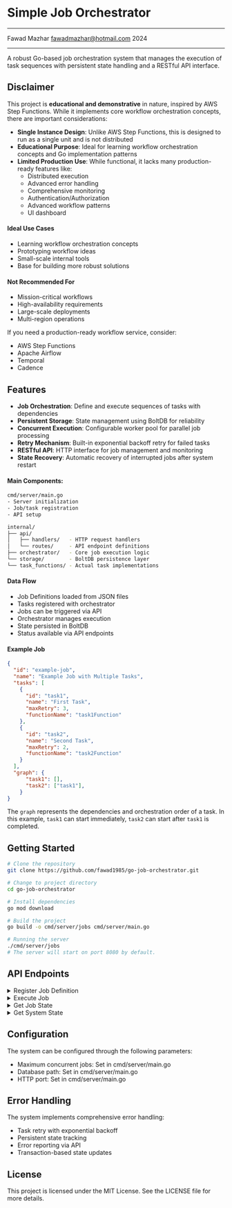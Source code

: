 # Simple Job Orchestrator
---

Fawad Mazhar <fawadmazhar@hotmail.com> 2024

---
A robust Go-based job orchestration system that manages the execution of task sequences with persistent state handling and a RESTful API interface.

## Disclaimer

This project is **educational and demonstrative** in nature, inspired by AWS Step Functions. While it implements core workflow orchestration concepts, there are important considerations:

- **Single Instance Design**: Unlike AWS Step Functions, this is designed to run as a single unit and is not distributed
- **Educational Purpose**: Ideal for learning workflow orchestration concepts and Go implementation patterns
- **Limited Production Use**: While functional, it lacks many production-ready features like:
  - Distributed execution
  - Advanced error handling
  - Comprehensive monitoring
  - Authentication/Authorization
  - Advanced workflow patterns
  - UI dashboard

#### Ideal Use Cases
- Learning workflow orchestration concepts
- Prototyping workflow ideas
- Small-scale internal tools
- Base for building more robust solutions

#### Not Recommended For
- Mission-critical workflows
- High-availability requirements
- Large-scale deployments
- Multi-region operations

If you need a production-ready workflow service, consider:
- AWS Step Functions
- Apache Airflow
- Temporal
- Cadence

## Features

- **Job Orchestration**: Define and execute sequences of tasks with dependencies
- **Persistent Storage**: State management using BoltDB for reliability
- **Concurrent Execution**: Configurable worker pool for parallel job processing
- **Retry Mechanism**: Built-in exponential backoff retry for failed tasks
- **RESTful API**: HTTP interface for job management and monitoring
- **State Recovery**: Automatic recovery of interrupted jobs after system restart


#### Main Components:
```bash
cmd/server/main.go
- Server initialization
- Job/task registration
- API setup

internal/
├── api/
│   ├── handlers/   - HTTP request handlers
│   └── routes/     - API endpoint definitions
├── orchestrator/   - Core job execution logic
└── storage/        - BoltDB persistence layer
└── task_functions/ - Actual task implementations
```

#### Data Flow
- Job Definitions loaded from JSON files
- Tasks registered with orchestrator
- Jobs can be triggered via API
- Orchestrator manages execution
- State persisted in BoltDB
- Status available via API endpoints


#### Example Job
```json
{
  "id": "example-job",
  "name": "Example Job with Multiple Tasks",
  "tasks": [
    {
      "id": "task1",
      "name": "First Task",
      "maxRetry": 3,
      "functionName": "task1Function"
    },
    {
      "id": "task2",
      "name": "Second Task",
      "maxRetry": 2,
      "functionName": "task2Function"
    }
  ],
  "graph": {
      "task1": [],
      "task2": ["task1"],
    }
}
```
The `graph` represents the dependencies and orchestration order of a task. In this example, `task1` can start immediately, `task2` can start after `task1` is completed.

## Getting Started
```bash
# Clone the repository
git clone https://github.com/fawad1985/go-job-orchestrator.git

# Change to project directory
cd go-job-orchestrator

# Install dependencies
go mod download

# Build the project
go build -o cmd/server/jobs cmd/server/main.go

# Running the server
./cmd/server/jobs
# The server will start on port 8080 by default.
```

## API Endpoints
<details>
  <summary>Register Job Definition</summary>
  
  ```bash
  POST /job-definitions
  Content-Type: application/json

  {
    "id": "sample-job",
    "name": "Sample Job with Parallel Tasks executions.",
    "tasks": {
      "task1": {"id": "task1", "name": "First Task", "maxRetry": 3, "functionName": "task1Function"},
      "task2": {"id": "task2", "name": "Second Task", "maxRetry": 2, "functionName": "task2Function"},
      "task3": {"id": "task3", "name": "Third Task", "maxRetry": 1, "functionName": "task3Function"},
      "task4": {"id": "task4", "name": "Fourth Task", "maxRetry": 2, "functionName": "task4Function"}
    },
    "graph": {
      "task1": [],
      "task2": ["task1"],
      "task3": ["task1"],
      "task4": ["task2", "task3"],
    }
  }
  ```
  The `graph` represents the task dependencies and orchestration order. In this example, `task1` can start immediately, `task2` and `task3` can start after `task1` is completed, and `task4` can only start after both `task2` and `task3` are completed.
</details>

<details>
  <summary>Execute Job</summary>
  
  ```bash
  POST /jobs/{job-definition-id}/execute
  Content-Type: application/json

  {
    "param1": "value1",
    "param2": "value2"
  }
  ```
</details>

<details>
  <summary>Get Job State</summary>
  
  ```bash
  GET /jobs/{execution-id}/state
  ```
</details>

<details>
  <summary>Get System State</summary>
  
  ```bash
  GET /system/state
  ```
</details>

## Configuration
The system can be configured through the following parameters:

- Maximum concurrent jobs: Set in cmd/server/main.go
- Database path: Set in cmd/server/main.go
- HTTP port: Set in cmd/server/main.go

## Error Handling
The system implements comprehensive error handling:

- Task retry with exponential backoff
- Persistent state tracking
- Error reporting via API
- Transaction-based state updates

## License

This project is licensed under the MIT License. See the LICENSE file for more details.